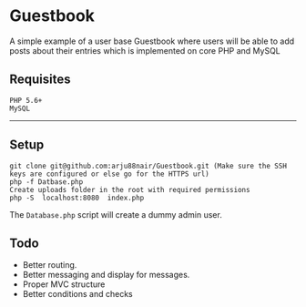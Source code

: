 # Guestbook

A simple example of a user base Guestbook where users will be able to add posts about their entries which is implemented on core PHP and MySQL

## Requisites

```
PHP 5.6+
MySQL

```
---
## Setup
```
git clone git@github.com:arju88nair/Guestbook.git (Make sure the SSH keys are configured or else go for the HTTPS url)
php -f Datbase.php
Create uploads folder in the root with required permissions
php -S  localhost:8080  index.php 
```

The `Database.php` script will create a dummy admin user.
 
## Todo
- Better routing.
- Better messaging and display for messages.
- Proper MVC structure
- Better conditions and checks
